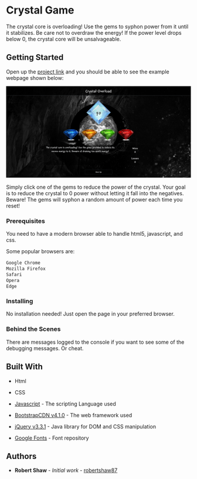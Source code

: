 # Crystal Game

The crystal core is overloading! Use the gems to syphon power from it until it stabilizes. Be care not to overdraw the energy! If the power level drops below 0, the crystal core will be unsalvageable.

## Getting Started

Open up the [project link](https://robertshaw87.github.io/Crystal-Game/) and you should be able to see the example webpage shown below:

![Crystal Game](assets/images/readme-game.png "Crystal Game")

Simply click one of the gems to reduce the power of the crystal. Your goal is to reduce the crystal to 0 power without letting it fall into the negatives. Beware! The gems will syphon a random amount of power each time you reset!
### Prerequisites

You need to have a modern browser able to handle html5, javascript, and css. 

Some popular browsers are:
```
Google Chrome
Mozilla Firefox
Safari
Opera
Edge
```

### Installing

No installation needed! Just open the page in your preferred browser.

### Behind the Scenes

There are messages logged to the console if you want to see some of the debugging messages. Or cheat.

## Built With

* Html

* CSS

* [Javascript](https://www.javascript.com/) - The scripting Language used

* [BootstrapCDN v4.1.0](https://getbootstrap.com/docs/4.1/getting-started/introduction/) - The web framework used

* [jQuery v3.3.1](http://jquery.com/) - Java library for DOM and CSS manipulation

* [Google Fonts](https://fonts.google.com/) - Font repository

## Authors

* **Robert Shaw** - *Initial work* - [robertshaw87](https://github.com/robertshaw87)
